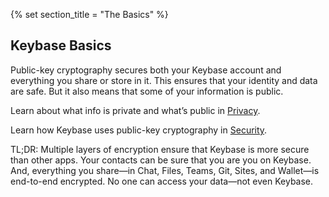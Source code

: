 {% set section_title = "The Basics" %}

## Keybase Basics
Public-key cryptography secures both your Keybase account and everything you share or store in it. This ensures that your identity and data are safe. But it also means that some of your information is public. 

Learn about what info is private and what’s public in [Privacy](basics/privacy). 

Learn how Keybase uses public-key cryptography in [Security](basics/security).

TL;DR: Multiple layers of encryption ensure that Keybase is more secure than other apps. Your contacts can be sure that you are you on Keybase. And, everything you share—in Chat, Files, Teams, Git, Sites, and Wallet—is end-to-end encrypted. No one can access your data—not even Keybase. 
